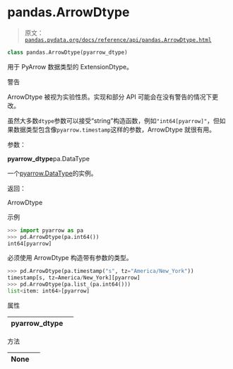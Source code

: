 # pandas.ArrowDtype

> 原文：[`pandas.pydata.org/docs/reference/api/pandas.ArrowDtype.html`](https://pandas.pydata.org/docs/reference/api/pandas.ArrowDtype.html)

```py
class pandas.ArrowDtype(pyarrow_dtype)
```

用于 PyArrow 数据类型的 ExtensionDtype。

警告

ArrowDtype 被视为实验性质。实现和部分 API 可能会在没有警告的情况下更改。

虽然大多数`dtype`参数可以接受“string”构造函数，例如`"int64[pyarrow]"`，但如果数据类型包含像`pyarrow.timestamp`这样的参数，ArrowDtype 就很有用。

参数：

**pyarrow_dtype**pa.DataType

一个[pyarrow.DataType](https://arrow.apache.org/docs/python/api/datatypes.html#factory-functions)的实例。

返回：

ArrowDtype

示例

```py
>>> import pyarrow as pa
>>> pd.ArrowDtype(pa.int64())
int64[pyarrow] 
```

必须使用 ArrowDtype 构造带有参数的类型。

```py
>>> pd.ArrowDtype(pa.timestamp("s", tz="America/New_York"))
timestamp[s, tz=America/New_York][pyarrow]
>>> pd.ArrowDtype(pa.list_(pa.int64()))
list<item: int64>[pyarrow] 
```

属性

| **pyarrow_dtype** |  |
| --- | --- |

方法

| **None** |  |
| --- | --- |
